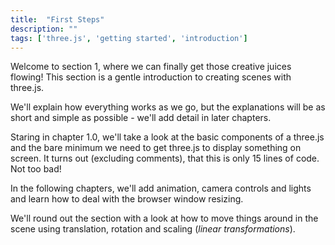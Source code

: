 ```yaml
---
title:  "First Steps"
description: ""
tags: ['three.js', 'getting started', 'introduction']
---
```


Welcome to section 1, where we can finally get those creative juices flowing! This section is a gentle introduction to creating scenes with three.js.

We'll explain how everything works as we go, but the explanations will be as short and simple as possible - we'll add detail in later chapters.

Staring in chapter 1.0, we'll take a look at the basic components of a three.js and the bare minimum we need to get three.js to display something on screen. It turns out (excluding comments), that this is only 15 lines of code. Not too bad!

In the following chapters, we'll add animation, camera controls and lights and learn how to deal with the browser window resizing.

We'll round out the section with a look at how to move things around in the scene using translation, rotation and scaling (_linear transformations_).
